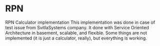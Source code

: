 # RPN
RPN Calculator implementation
This implementation was done in case of test issue from SvitlaSystems company. It done with Service Oriented Architecture in basement, scalable, and flexible. Some things are not implemented (it is just a calculator, really), but everything is working.
